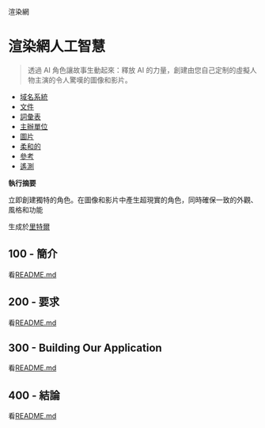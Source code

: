 渲染網

# 渲染網人工智慧

> 透過 AI 角色讓故事生動起來：釋放 AI 的力量，創建由您自己定制的虛擬人物主演的令人驚嘆的圖像和影片。

-   [域名系統](./DNS.md)
-   [文件](./DOCUMENTATION.md)
-   [詞彙表](./GLOSSARY.md)
-   [主辦單位](./HOSTS.md)
-   [圖片](./IMAGES.md)
-   [柔和的](./PODMAN.md)
-   [參考](./REFERENCES.md)
-   [遙測](./TELEMETRY.md)

**執行摘要**

立即創建獨特的角色。在圖像和影片中產生超現實的角色，同時確保一致的外觀、風格和功能

生成於[里特爾](https://app.rytr.me)

## 100 - 簡介

看[README.md](./100/README.md)

## 200 - 要求

看[README.md](./200/README.md)

## 300 - Building Our Application

看[README.md](./300/README.md)

## 400 - 結論

看[README.md](./400/README.md)
